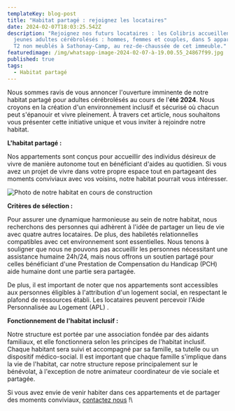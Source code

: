 ```yaml
---
templateKey: blog-post
title: "Habitat partagé : rejoignez les locataires"
date: 2024-02-07T18:03:25.542Z
description: "Rejoignez nos futurs locataires : les Colibris accueillent des
  jeunes adultes cérébrolésés : hommes, femmes et couples, dans 5 appartements
  T2 non meublés à Sathonay-Camp, au rez-de-chaussée de cet immeuble."
featuredimage: /img/whatsapp-image-2024-02-07-à-19.00.55_24867f99.jpg
published: true
tags:
  - Habitat partagé
---
```

<!--StartFragment-->

Nous sommes ravis de vous annoncer l'ouverture imminente de notre habitat partagé pour adultes cérébrolésés au cours de l'**été 2024**. Nous croyons en la création d'un environnement inclusif et sécurisé où chacun peut s'épanouir et vivre pleinement. À travers cet article, nous souhaitons vous présenter cette initiative unique et vous inviter à rejoindre notre habitat.

**L'habitat partagé :**

Nos appartements sont conçus pour accueillir des individus désireux de vivre de manière autonome tout en bénéficiant d'aides au quotidien. Si vous avez un projet de vivre dans votre propre espace tout en partageant des moments conviviaux avec vos voisins, notre habitat pourrait vous intéresser. 

![Photo de notre habitat en cours de construction](/img/whatsapp-image-2024-02-07-à-19.00.55_24867f99.jpg "Photo de notre habitat en cours de construction")

**Critères de sélection :**

Pour assurer une dynamique harmonieuse au sein de notre habitat, nous recherchons des personnes qui adhèrent à l'idée de partager un lieu de vie avec quatre autres locataires. De plus, des habiletés relationnelles compatibles avec cet environnement sont essentielles. Nous tenons à souligner que nous ne pouvons pas accueillir les personnes nécessitant une assistance humaine 24h/24, mais nous offrons un soutien partagé pour celles bénéficiant d'une Prestation de Compensation du Handicap  (PCH) aide humaine dont une partie sera partagée.

De plus, il est important de noter que nos appartements sont accessibles aux personnes éligibles à l'attribution d'un logement social, en respectant le plafond de ressources établi. Les locataires peuvent percevoir l'Aide Personnalisée au Logement (APL) .

**Fonctionnement de l'habitat inclusif :**

Notre structure est portée par une association fondée par des aidants familiaux, et elle fonctionnera selon les principes de l'habitat inclusif. Chaque habitant sera suivi et accompagné par sa famille, sa tutelle ou un dispositif médico-social. Il est important que chaque famille s'implique dans la vie de l'habitat, car notre structure repose principalement sur le bénévolat, à l'exception de notre animateur coordinateur de vie sociale et partagée.

Si vous avez envie de venir habiter dans ces appartements et de partager des moments conviviaux, [contactez nous](/contact) !\

<!--EndFragment-->